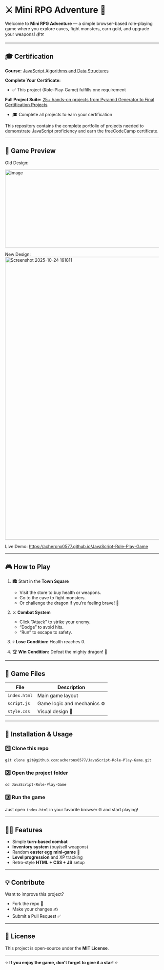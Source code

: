 # ⚔️ Mini RPG Adventure 🐉

Welcome to **Mini RPG Adventure** — a simple browser-based role-playing game where you explore caves, fight monsters, earn gold, and upgrade your weapons! 💰⚒️

---

## 🎓 Certification

**Course:** [JavaScript Algorithms and Data Structures](https://www.freecodecamp.org/learn/javascript-algorithms-and-data-structures-v8)

**Complete Your Certificate:**
- ✅ This project (Role-Play-Game) fulfills one requirement

**Full Project Suite:** [25+ hands-on projects from Pyramid Generator to Final Certification Projects](https://github.com/acheronx0577/JavaScript-Algorithms-and-Data-Structures)
- 🎓 Complete all projects to earn your certification

This repository contains the complete portfolio of projects needed to demonstrate JavaScript proficiency and earn the freeCodeCamp certificate.

---

## 📸 Game Preview

Old Design:

<img width="897" height="255" alt="image" src="https://github.com/user-attachments/assets/136186fd-edfc-4a24-bff6-a49ea5c38a83" />

New Design: 
<img width="1041" height="926" alt="Screenshot 2025-10-24 161811" src="https://github.com/user-attachments/assets/5d058c3b-280b-4ed2-945f-e1544850dffe" />

Live Demo: https://acheronx0577.github.io/JavaScript-Role-Play-Game

---

## 🎮 How to Play

1. 🏙️ Start in the **Town Square**  
   - Visit the store to buy health or weapons.  
   - Go to the cave to fight monsters.  
   - Or challenge the dragon if you're feeling brave! 🐲  

2. ⚔️ **Combat System**
   - Click “Attack” to strike your enemy.  
   - “Dodge” to avoid hits.  
   - “Run” to escape to safety.  

3. 💀 **Lose Condition:** Health reaches 0.  
4. 🏆 **Win Condition:** Defeat the mighty dragon! 🎉  

---

## 🧩 Game Files

| File | Description |
|------|--------------|
| `index.html` | Main game layout |
| `script.js` | Game logic and mechanics ⚙️ |
| `style.css` | Visual design 🎨 |

---

## 🧰 Installation & Usage

### 1️⃣ Clone this repo
```
git clone git@github.com:acheronx0577/JavaScript-Role-Play-Game.git
```

### 2️⃣ Open the project folder
```
cd JavaScript-Role-Play-Game
```

### 3️⃣ Run the game
Just open `index.html` in your favorite browser 🌐 and start playing!

---

## 🧙‍♂️ Features

- Simple **turn-based combat**
- **Inventory system** (buy/sell weapons)
- Random **easter egg mini-game** 🎲
- **Level progression** and XP tracking
- Retro-style **HTML + CSS + JS** setup  

---

## 💡 Contribute

Want to improve this project?  
- Fork the repo 🍴  
- Make your changes ✍️  
- Submit a Pull Request ✅  

---

## 📜 License

This project is open-source under the **MIT License**.

---

⭐ **If you enjoy the game, don’t forget to give it a star!** ⭐

